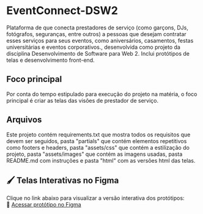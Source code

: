 # EventConnect-DSW2
Plataforma de que conecta prestadores de serviço (como garçons, DJs, fotógrafos, seguranças, entre outros) a pessoas que desejam contratar esses serviços para seus eventos, como aniversários, casamentos, festas universitárias e eventos corporativos., desenvolvida como projeto da disciplina Desenvolvimento de Software para Web 2. Inclui protótipos de telas e desenvolvimento front-end.

## Foco principal
Por conta do tempo estipulado para execução do projeto na matéria, o foco principal é criar as telas das visões de prestador de serviço.

## Arquivos
Este projeto contém requirements.txt que mostra todos os requisitos que devem ser seguidos, pasta "partials" que contém elementos repetitivos como footers e headers, pasta "assets/css" que contém a estilização do projeto, pasta "assets/images" que contém as imagens usadas, pasta README.md com instruções e pasta "html" com as versões html das telas.

## 🖌️ Telas Interativas no Figma

Clique no link abaixo para visualizar a versão interativa dos protótipos:  
🔗 [Acessar protótipo no Figma](https://www.figma.com/proto/LOHfXdmZYKsxo2BVm3GpW3/Event-Connect-entrega-2?node-id=2017-285&p=f&t=bICYrwV2wLATtmzS-1&scaling=min-zoom&content-scaling=fixed&page-id=2008%3A8&starting-point-node-id=2017%3A285&show-proto-sidebar=1)

